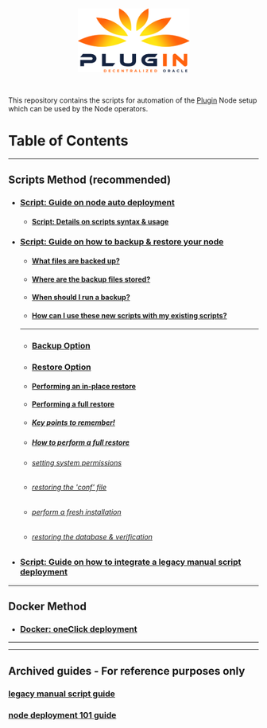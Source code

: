 <br/>
<p align="center">
<a href="https://goplugin.co" target="_blank">
<img src="https://github.com/GoPlugin/Plugin/blob/main/docs/plugin.png" width="225" alt="Plugin logo">
</a>
</p>
<br/>

This repository contains the scripts for automation of the [Plugin](https://goplugin.co/) Node setup which can be used by the Node operators.


# Table of Contents
---
## Scripts Method (recommended)
  - ### [Script: Guide on node auto deployment](docs/node_autosetup.md)
    - #### [Script: Details on scripts syntax & usage](docs/node_scripts_details.md)

  - ### [Script: Guide on how to backup & restore your node](docs/node_backup_restore.md)
    - #### [What files are backed up?](node_backup_restore.md#what-files-are-backed-up)
    - #### [Where are the backup files stored?](node_backup_restore.md#where-are-my-backup-files-stored)
    - #### [When should I run a backup?](node_backup_restore.md#when-should-i-run-the-backup-script)
    - #### [How can I use these new scripts with my existing scripts?](node_backup_restore.md#how-do-i-integrate-these-new-scripts-to-my-nodes-existing-scr)
    ---
    - ### [Backup Option](node_backup_restore.md#performing-a-backup)
    - ### [Restore Option](node_backup_restore.md#performing-a-restore)

    - #### [Performing an in-place restore](node_backup_restore.md#the-in-place-restore)
    - #### [Performing a full restore](node_backup_restore.md#full-restore)
    - ##### [Key points to remember!](node_backup_restore.md#key-points-to-remember)
    - ##### [How to perform a full restore](node_backup_restore.md#how-to-perform-a-full-restore)
    - ###### [setting system permissions](node_backup_restore.md#setup-system-permissions)
    - ###### [restoring the 'conf' file](node_backup_restore.md#restore-the-conf-files)
    - ###### [perform a fresh installation](node_backup_restore.md#perform-a-fresh-node-deployment-install)
    - ###### [restoring the database & verification](node_backup_restore.md#restore-the-database)
  - ### [Script: Guide on how to integrate a legacy manual script deployment](docs/manual-script_integrate_bkup.md)


---
## Docker Method
  - ### [Docker: oneClick deployment](oneClickDeploy/README.md)


---
---
## Archived guides - For reference purposes only
### [legacy manual script guide](docs/manual-script-deployment.md)
### [node deployment 101 guide](docs/node_setup_101.md)